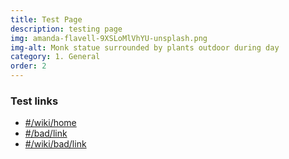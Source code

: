 ```yaml
---
title: Test Page
description: testing page
img: amanda-flavell-9XSLoMlVhYU-unsplash.png
img-alt: Monk statue surrounded by plants outdoor during day
category: 1. General
order: 2
---
```


### Test links

* [#/wiki/home](#/wiki/home)
* [#/bad/link](#/bad/link)
* [#/wiki/bad/link](#/wiki/bad/link)

